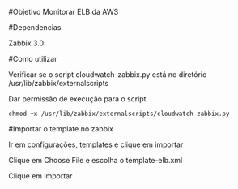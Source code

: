 #Objetivo
Monitorar ELB da AWS

#Dependencias

Zabbix 3.0

#Como utilizar

Verificar se o script cloudwatch-zabbix.py está no diretório /usr/lib/zabbix/externalscripts

Dar permissão de execução para o script

    chmod +x /usr/lib/zabbix/externalscripts/cloudwatch-zabbix.py

#Importar o template no zabbix

Ir em configurações, templates e clique em importar



Clique em Choose File e escolha o template-elb.xml





Clique em importar



